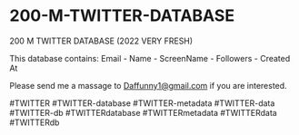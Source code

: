 # 200-M-TWITTER-DATABASE

200 M TWITTER DATABASE (2022 VERY FRESH)

This database contains:
Email - Name - ScreenName - Followers - Created At 

Please send me a massage to Daffunny1@gmail.com if you are interested.

#TWITTER #TWITTER-database #TWITTER-metadata #TWITTER-data #TWITTER-db #TWITTERdatabase #TWITTERmetadata #TWITTERdata #TWITTERdb
